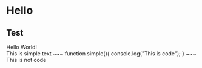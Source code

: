 # Hello
<h2>Test</h2>
<div>Hello World!</div>
This is simple text
~~~
function simple(){
  console.log("This is code");
}
~~~
This is not code
